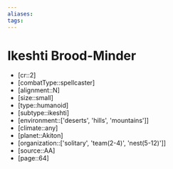 ```yaml
---
aliases: 
tags: 
---
```


# Ikeshti Brood-Minder

- [cr::2]
- [combatType::spellcaster]
- [alignment::N]
- [size::small]
- [type::humanoid]
- [subtype::ikeshti]
- [environment::['deserts', 'hills', 'mountains']]
- [climate::any]
- [planet::Akiton]
- [organization::['solitary', 'team(2-4)', 'nest(5-12)']]
- [source::AA]
- [page::64]
